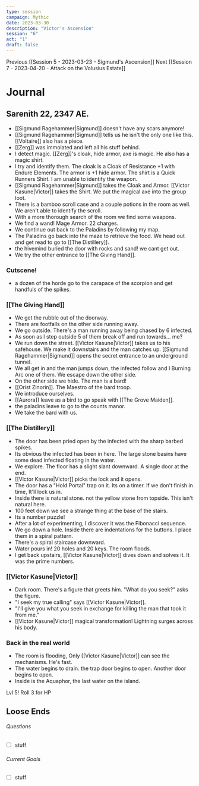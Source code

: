 ```yaml
---
type: session
campaign: Mythic
date: 2023-03-30
description: "Victor's Ascension"
session: "6"
act: "1"
draft: false
---
```

Previous [[Session 5 - 2023-03-23 - Sigmund's Ascension]]
Next [[Session 7 - 2023-04-20 - Attack on the Volusius Estate]]

# Journal
## Sarenith 22, 2347 AE.
- [[Sigmund Ragehammer|Sigmund]] doesn't have any scars anymore!
- [[Sigmund Ragehammer|Sigmund]] tells us he isn't the only one like this. [[Voltaire]] also has a piece.
- [[Zerg]] was immolated and left all his stuff behind.
- I detect magic. [[Zerg]]'s cloak, hide armor, axe is magic. He also has a magic shirt.
- I try and identify them. The cloak is a Cloak of Resistance +1 with Endure Elements. The armor is +1 hide armor. The shirt is a Quick Runners Shirt. I am unable to identify the weapon.
- [[Sigmund Ragehammer|Sigmund]] takes the Cloak and Armor. [[Victor Kasune|Victor]] takes the Shirt. We put the magical axe into the group loot.
- There is a bamboo scroll case and a couple potions in the room as well. We aren't able to identify the scroll.
- With a more thorough search of the room we find some weapons.
- We find a wand! Mage Armor. 22 charges.
- We continue out back to the Paladins by following my map.
- The Paladins go back into the maze to retrieve the food. We head out and get read to go to [[The Distillery]].
- the hivemind buried the door with rocks and sand! we cant get out.
- We try the other entrance to [[The Giving Hand]].

### Cutscene!
- a dozen of the horde go to the carapace of the scorpion and get handfuls of the spikes.

### [[The Giving Hand]]
- We get the rubble out of the doorway.
- There are footfalls on the other side running away.
- We go outside. There's a man running away being chased by 6 infected.
- As soon as I step outside 5 of them break off and run towards... me?
- We run down the street. [[Victor Kasune|Victor]] takes us to his safehouse. We make it downstairs and the man catches up. [[Sigmund Ragehammer|Sigmund]] opens the secret entrance to an underground tunnel. 
- We all get in and the man jumps down, the infected follow and I Burning Arc one of them. We escape down the other side. 
- On the other side we hide. The man is a bard!
- [[Orist Zinorin]]. The Maestro of the bard troop.
- We introduce ourselves.
- [[Aurora]] leave as a bird to go speak with [[The Grove Maiden]].
- the paladins leave to go to the counts manor.
- We take the bard with us.

### [[The Distillery]]
- The door has been pried open by the infected with the sharp barbed spikes.
- Its obvious the infected has been in here. The large stone basins have some dead infected floating in the water.
- We explore. The floor has a slight slant downward. A single door at the end.
- [[Victor Kasune|Victor]] picks the lock and it opens.
- The door has a "Hold Portal" trap on it. Its on a timer. If we don't finish in time, It'll lock us in.
- Inside there is natural stone. not the yellow stone from topside. This isn't natural here.
- 100 feet down we see a strange thing at the base of the stairs.
- Its a number puzzle!
- After a lot of experimenting, I discover it was the Fibonacci sequence.
- We go down a hole. Inside there are indentations for the buttons. I place them in a spiral pattern.
- There's a spiral staircase downward.
- Water pours in! 20 holes and 20 keys. The room floods.
- I get back upstairs, [[Victor Kasune|Victor]] dives down and solves it. It was the prime numbers.

### [[Victor Kasune|Victor]]
- Dark room. There's a figure that greets him. "What do you seek?" asks the figure.
- "I seek my true calling" says [[Victor Kasune|Victor]].
- "I'll give you what you seek in exchange for killing the man that took it from me."
- [[Victor Kasune|Victor]] magical transformation! Lightning surges across his body.

### Back in the real world
- The room is flooding, Only [[Victor Kasune|Victor]] can see the mechanisms. He's fast.
- The water begins to drain. the trap door begins to open. Another door begins to open.
- Inside is the Aquaphor, the last water on the island.

Lvl 5! Roll 3 for HP


## Loose Ends
###### Questions
- [ ] stuff

###### Current Goals
- [ ] stuff

